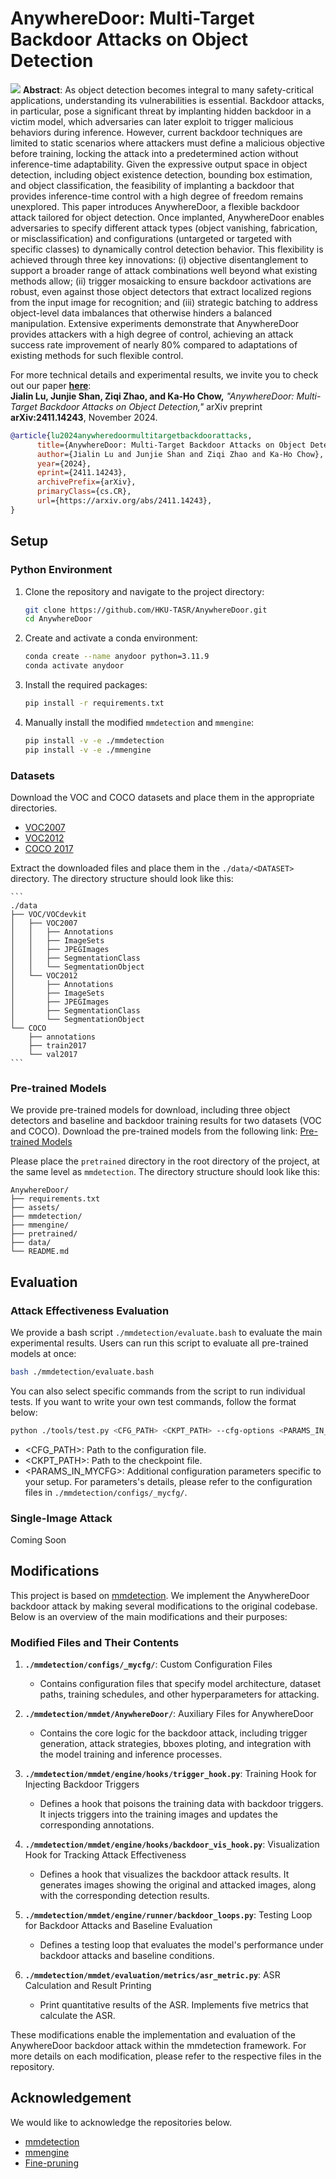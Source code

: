 # AnywhereDoor: Multi-Target Backdoor Attacks on Object Detection

![](assets/intro.png)
**Abstract**: As object detection becomes integral to many safety-critical applications, understanding its vulnerabilities is essential. Backdoor attacks, in particular, pose a significant threat by implanting hidden backdoor in a victim model, which adversaries can later exploit to trigger malicious behaviors during inference. However, current backdoor techniques are limited to static scenarios where attackers must define a malicious objective before training, locking the attack into a predetermined action without inference-time adaptability. Given the expressive output space in object detection, including object existence detection, bounding box estimation, and object classification, the feasibility of implanting a backdoor that provides inference-time control with a high degree of freedom remains unexplored. This paper introduces AnywhereDoor, a flexible backdoor attack tailored for object detection. Once implanted, AnywhereDoor enables adversaries to specify different attack types (object vanishing, fabrication, or misclassification) and configurations (untargeted or targeted with specific classes) to dynamically control detection behavior. This flexibility is achieved through three key innovations: (i) objective disentanglement to support a broader range of attack combinations well beyond what existing methods allow; (ii) trigger mosaicking to ensure backdoor activations are robust, even against those object detectors that extract localized regions from the input image for recognition; and (iii) strategic batching to address object-level data imbalances that otherwise hinders a balanced manipulation. Extensive experiments demonstrate that AnywhereDoor provides attackers with a high degree of control, achieving an attack success rate improvement of nearly 80% compared to adaptations of existing methods for such flexible control.

For more technical details and experimental results, we invite you to check out our paper **[here](https://arxiv.org/abs/2411.14243)**:  
**Jialin Lu, Junjie Shan, Ziqi Zhao, and Ka-Ho Chow,** *"AnywhereDoor: Multi-Target Backdoor Attacks on Object Detection,"* arXiv preprint **arXiv:2411.14243**, November 2024.

```bibtex
@article{lu2024anywheredoormultitargetbackdoorattacks,
      title={AnywhereDoor: Multi-Target Backdoor Attacks on Object Detection}, 
      author={Jialin Lu and Junjie Shan and Ziqi Zhao and Ka-Ho Chow},
      year={2024},
      eprint={2411.14243},
      archivePrefix={arXiv},
      primaryClass={cs.CR},
      url={https://arxiv.org/abs/2411.14243}, 
}
```

## Setup
### Python Environment

1. Clone the repository and navigate to the project directory:
    ```bash
    git clone https://github.com/HKU-TASR/AnywhereDoor.git
    cd AnywhereDoor
    ```

2. Create and activate a conda environment:
    ```bash
    conda create --name anydoor python=3.11.9
    conda activate anydoor
    ```

3. Install the required packages:
    ```bash
    pip install -r requirements.txt
    ```

4. Manually install the modified `mmdetection` and `mmengine`:
    ```bash
    pip install -v -e ./mmdetection
    pip install -v -e ./mmengine
    ```

### Datasets

Download the VOC and COCO datasets and place them in the appropriate directories.
- [VOC2007](http://host.robots.ox.ac.uk/pascal/VOC/voc2007/)
- [VOC2012](http://host.robots.ox.ac.uk/pascal/VOC/voc2012/)
- [COCO 2017](https://cocodataset.org/#download)

Extract the downloaded files and place them in the `./data/<DATASET>` directory. The directory structure should look like this:

    ```
    ./data
    ├── VOC/VOCdevkit
    │   ├── VOC2007
    │   │   ├── Annotations
    │   │   ├── ImageSets
    │   │   ├── JPEGImages
    │   │   ├── SegmentationClass
    │   │   └── SegmentationObject
    │   └── VOC2012
    │       ├── Annotations
    │       ├── ImageSets
    │       ├── JPEGImages
    │       ├── SegmentationClass
    │       └── SegmentationObject
    └── COCO
        ├── annotations
        ├── train2017
        └── val2017
    ```

### Pre-trained Models

We provide pre-trained models for download, including three object detectors and baseline and backdoor training results for two datasets (VOC and COCO). Download the pre-trained models from the following link:
[Pre-trained Models](https://drive.google.com/drive/folders/1X8upfe5zuRJO5evj_R5rJW_u5HE3PncN?usp=share_link)

Please place the `pretrained` directory in the root directory of the project, at the same level as `mmdetection`. The directory structure should look like this:

```
AnywhereDoor/ 
├── requirements.txt
├── assets/
├── mmdetection/ 
├── mmengine/ 
├── pretrained/ 
├── data/ 
└── README.md 

```

## Evaluation

### Attack Effectiveness Evaluation


We provide a bash script `./mmdetection/evaluate.bash` to evaluate the main experimental results. Users can run this script to evaluate all pre-trained models at once:

```bash
bash ./mmdetection/evaluate.bash
```

You can also select specific commands from the script to run individual tests. If you want to write your own test commands, follow the format below:

```bash
python ./tools/test.py <CFG_PATH> <CKPT_PATH> --cfg-options <PARAMS_IN_MYCFG>
```

- <CFG_PATH>: Path to the configuration file.
- <CKPT_PATH>: Path to the checkpoint file.
- <PARAMS_IN_MYCFG>: Additional configuration parameters specific to your setup. For parameters's details, please refer to the configuration files in `./mmdetection/configs/_mycfg/`.

### Single-Image Attack

Coming Soon

## Modifications

This project is based on [mmdetection](https://github.com/open-mmlab/mmdetection). We implement the AnywhereDoor backdoor attack by making several modifications to the original codebase. Below is an overview of the main modifications and their purposes:

### Modified Files and Their Contents

1. **`./mmdetection/configs/_mycfg/`**: Custom Configuration Files
    - Contains configuration files that specify model architecture, dataset paths, training schedules, and other hyperparameters for attacking.

2. **`./mmdetection/mmdet/AnywhereDoor/`**: Auxiliary Files for AnywhereDoor
    - Contains the core logic for the backdoor attack, including trigger generation, attack strategies, bboxes ploting, and integration with the model training and inference processes.

3. **`./mmdetection/mmdet/engine/hooks/trigger_hook.py`**: Training Hook for Injecting Backdoor Triggers
    - Defines a hook that poisons the training data with backdoor triggers. It injects triggers into the training images and updates the corresponding annotations.

4. **`./mmdetection/mmdet/engine/hooks/backdoor_vis_hook.py`**: Visualization Hook for Tracking Attack Effectiveness
    - Defines a hook that visualizes the backdoor attack results. It generates images showing the original and attacked images, along with the corresponding detection results.

5. **`./mmdetection/mmdet/engine/runner/backdoor_loops.py`**: Testing Loop for Backdoor Attacks and Baseline Evaluation
    - Defines a testing loop that evaluates the model's performance under backdoor attacks and baseline conditions.

6. **`./mmdetection/mmdet/evaluation/metrics/asr_metric.py`**: ASR Calculation and Result Printing
    - Print quantitative results of the ASR. Implements five metrics that calculate the ASR.

These modifications enable the implementation and evaluation of the AnywhereDoor backdoor attack within the mmdetection framework. For more details on each modification, please refer to the respective files in the repository.

## Acknowledgement
We would like to acknowledge the repositories below.
* [mmdetection](https://github.com/open-mmlab/mmdetection)
* [mmengine](https://github.com/open-mmlab/mmengine)
* [Fine-pruning](https://github.com/ain-soph/trojanzoo/blob/1e11584a14975412a6fb207bb90b40dff2aad62d/trojanvision/defenses/backdoor/attack_agnostic/fine_pruning.py)
